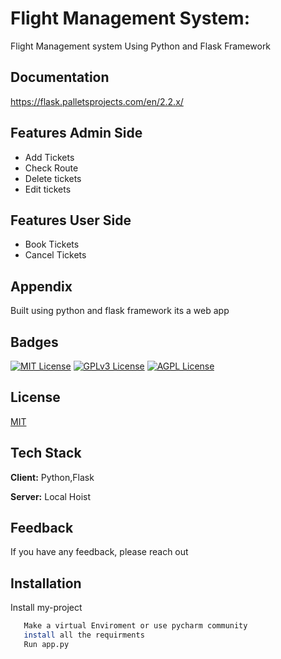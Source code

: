 
# Flight Management System:

Flight Management system Using Python and Flask Framework



## Documentation

https://flask.palletsprojects.com/en/2.2.x/


## Features Admin Side

- Add Tickets
- Check Route
- Delete tickets
- Edit tickets
## Features User Side
- Book Tickets
- Cancel Tickets

## Appendix

Built using python and flask framework its a  web app

## Badges
[![MIT License](https://img.shields.io/badge/License-MIT-green.svg)](https://choosealicense.com/licenses/mit/)
[![GPLv3 License](https://img.shields.io/badge/License-GPL%20v3-yellow.svg)](https://opensource.org/licenses/)
[![AGPL License](https://img.shields.io/badge/license-AGPL-blue.svg)](http://www.gnu.org/licenses/agpl-3.0)


## License

[MIT](https://choosealicense.com/licenses/mit/)


## Tech Stack

**Client:** Python,Flask

**Server:** Local Hoist

## Feedback

If you have any feedback, please reach out 


## Installation

Install my-project 

```bash
   Make a virtual Enviroment or use pycharm community
   install all the requirments
   Run app.py
    